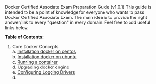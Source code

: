 Docker Certified Associate Exam Preparation Guide (v1.0.1)
This guide is intended to be a point of knowledge for everyone who wants to pass Docker Certified Associate Exam. The main idea is to provide the right answer/link to every "question" in every domain. Feel free to add useful links below.

<b>Table of Contents:</b>  
1. Core Docker Concepts  
    a. [Installation docker on centos](https://github.com/dhinilkv956/DCA/blob/master/Core_Docker_Concepts/Installation_docker_on_centos.md)  
    b. [Installation docker on ubuntu](https://github.com/dhinilkv956/DCA/blob/master/Core_Docker_Concepts/Installation_docker_on_ubuntu.md)     
    c. [Running a container](https://github.com/dhinilkv956/DCA/blob/master/Core_Docker_Concepts/Running_a_Container.md)   
    d. [Upgrading docker engine](https://github.com/dhinilkv956/DCA/blob/master/Core_Docker_Concepts/Upgrading%26downgrading_docker_engine.md)    
    e. [Configuring Logging Drivers](https://github.com/dhinilkv956/DCA/blob/master/Core_Docker_Concepts/Configuring_Logging_Drivers.md)   
    d. 
